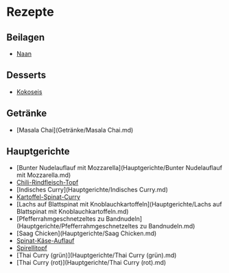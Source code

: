 Rezepte
=======

Beilagen
--------

* [Naan](Beilagen/Naan.md)


Desserts
--------

* [Kokoseis](Desserts/Kokoseis.md)


Getränke
--------

* [Masala Chai](Getränke/Masala Chai.md)


Hauptgerichte
-------------

* [Bunter Nudelauflauf mit Mozzarella](Hauptgerichte/Bunter Nudelauflauf mit Mozzarella.md)
* [Chili-Rindfleisch-Topf](Hauptgerichte/Chili-Rindfleisch-Topf.md)
* [Indisches Curry](Hauptgerichte/Indisches Curry.md)
* [Kartoffel-Spinat-Curry](Hauptgerichte/Kartoffel-Spinat-Curry.md)
* [Lachs auf Blattspinat mit Knoblauchkartoffeln](Hauptgerichte/Lachs auf Blattspinat mit Knoblauchkartoffeln.md)
* [Pfefferrahmgeschnetzeltes zu Bandnudeln](Hauptgerichte/Pfefferrahmgeschnetzeltes zu Bandnudeln.md)
* [Saag Chicken](Hauptgerichte/Saag Chicken.md)
* [Spinat-Käse-Auflauf](Hauptgerichte/Spinat-Käse-Auflauf.md)
* [Spirellitopf](Hauptgerichte/Spirellitopf.md)
* [Thai Curry (grün)](Hauptgerichte/Thai Curry (grün).md)
* [Thai Curry (rot)](Hauptgerichte/Thai Curry (rot).md)
